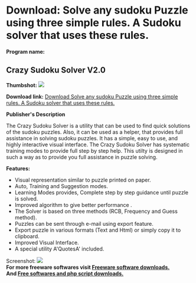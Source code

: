 # Download: Solve any sudoku Puzzle using three simple rules. A Sudoku solver that uses these rules. 

**Program name:**

## Crazy Sudoku Solver V2.0

  
**Thumbshot:** ![](http://www.freewarefiles.com/screenshot/crazysudokuslvr_md.gif)   
  
**Download link:** [Download Solve any sudoku Puzzle using three simple rules. A Sudoku solver that uses these rules. ](http://freesoftwares.boysofts.com/Crazy-Sudoku-Solver-V_program_22043.html)  
  


**Publisher's Description**  
  


The Crazy Sudoku Solver is a utility that can be used to find quick solutions of the sudoku puzzles. Also, it can be used as a helper, that provides full assistance in solving sudoku puzzles. It has a simple, easy to use, and highly interactive visual interface. The Crazy Sudoku Solver has systematic training modes to provide full step by step help. This utilty is designed in such a way as to provide you full assistance in puzzle solving. 

**Features:**

  * Visual representation similar to puzzle printed on paper. 
  * Auto, Training and Suggestion modes. 
  * Learning Modes provides, Complete step by step guidance until puzzle is solved. 
  * Improved algorithm to give better performance . 
  * The Solver is based on three methods (RCB, Frequency and Guess method). 
  * Puzzles can be sent through e-mail using export feature. 
  * Export puzzle in various formats (Text and Html) or simply copy it to clipboard. 
  * Improved Visual Interface. 
  * A special utility A'QuotesA' included. 

  
  
Screenshot: ![](http://www.freewarefiles.com/screenshot/crazysudokuslvr.gif)   
**For more freeware softwares visit [Freeware software downloads.](http://freesoftwares.boysofts.com/)**   
**And [Free softwares and php script downloads.](http://www.boysofts.com/)**
